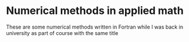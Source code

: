 # Numerical methods in applied math
These are some numerical methods written in Fortran while I was back in university as part of course with the same title 
